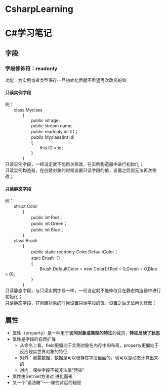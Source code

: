 # CsharpLearning
# C#学习笔记
## 字段
### 字段修饰符：readonly
功能：为实例或者类型保存一旦初始化后就不希望再次改变的值
#### 只读实例字段
例：  
&emsp;&emsp;class Myclass  
&emsp;&emsp;&emsp;&emsp;{   
&emsp;&emsp;&emsp;&emsp;&emsp;&emsp;public int age;  
&emsp;&emsp;&emsp;&emsp;&emsp;&emsp;public stream name;  
&emsp;&emsp;&emsp;&emsp;&emsp;&emsp;public readonly int ID；  
&emsp;&emsp;&emsp;&emsp;&emsp;&emsp;public Myclass(int id)  
&emsp;&emsp;&emsp;&emsp;&emsp;&emsp;{  
&emsp;&emsp;&emsp;&emsp;&emsp;&emsp;&emsp;&emsp;this.ID = id;  
&emsp;&emsp;&emsp;&emsp;&emsp;&emsp;}  
&emsp;&emsp;&emsp;&emsp;}  
只读实例字段，一经设定就不能再次修改，在实例构造器中进行初始化；  
只读实例构造器，在创建对象的时候设置只读字段的值，设置之后则无法再次修改；  
#### 只读静态字段
例：  
&emsp;&emsp;struct Color  
&emsp;&emsp;&emsp;&emsp;{  
&emsp;&emsp;&emsp;&emsp;&emsp;&emsp;public int Red；  
&emsp;&emsp;&emsp;&emsp;&emsp;&emsp;public int Green；  
&emsp;&emsp;&emsp;&emsp;&emsp;&emsp;public int Blue；  
&emsp;&emsp;&emsp;&emsp;}  
&emsp;&emsp;class Brush  
&emsp;&emsp;&emsp;&emsp;{  
&emsp;&emsp;&emsp;&emsp;&emsp;&emsp;public static readonly Color DefaultColor；  
&emsp;&emsp;&emsp;&emsp;&emsp;&emsp;staic Brush（）  
&emsp;&emsp;&emsp;&emsp;&emsp;&emsp;{  
&emsp;&emsp;&emsp;&emsp;&emsp;&emsp;&emsp;&emsp;Brush.DefaultColor = new Color(){Red = 0,Green = 0,Blue = 0};  
&emsp;&emsp;&emsp;&emsp;&emsp;&emsp;}  
&emsp;&emsp;&emsp;&emsp;}  
  只读静态字段，与只读实例字段一样，一经设定就不能修改且在静态构造器中进行初始化；  
  只读静态字段，在创建对象的时候设置只读字段的值，设置之后无法再次修改；  
## 属性
- 属性（property）是一种用于**访问对象或类型的特征**的成员，**特征反映了状态**
- 属性是字段的自然扩展
  - 从命名上看，field更偏向于实例对象在内存中的布局，property更偏向于反应现实世界对象的特征
  - 对外：暴露数据，数据是可以储存在字段里面的，也可以是动态计算出来的
  - 对内：保护字段不被非法值“污染”
- 属性由Get/Set方法对 进化而来
- 又一个“语法糖”——属性背后的秘密
